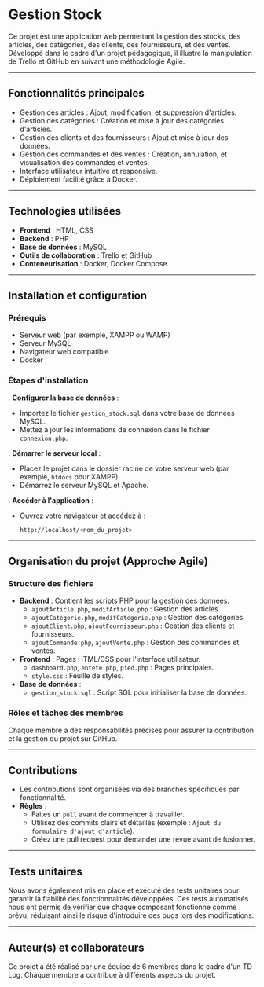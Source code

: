 # Gestion Stock 

Ce projet est une application web permettant la gestion des stocks, des articles, des catégories, des clients, des fournisseurs, et des ventes. Développé dans le cadre d'un projet pédagogique, il illustre la manipulation de Trello et GitHub en suivant une méthodologie Agile.

---

## **Fonctionnalités principales**
- Gestion des articles : Ajout, modification, et suppression d'articles.
- Gestion des catégories : Création et mise à jour des catégories d'articles.
- Gestion des clients et des fournisseurs : Ajout et mise à jour des données.
- Gestion des commandes et des ventes : Création, annulation, et visualisation des commandes et ventes.
- Interface utilisateur intuitive et responsive.
- Déploiement facilité grâce à Docker.
---

## **Technologies utilisées**
- **Frontend** : HTML, CSS
- **Backend** : PHP
- **Base de données** : MySQL
- **Outils de collaboration** : Trello et GitHub
- **Conteneurisation** : Docker, Docker Compose
---

## **Installation et configuration**

### **Prérequis**
- Serveur web (par exemple, XAMPP ou WAMP)
- Serveur MySQL
- Navigateur web compatible
- Docker

### **Étapes d'installation**


. **Configurer la base de données** :
   - Importez le fichier `gestion_stock.sql` dans votre base de données MySQL.
   - Mettez à jour les informations de connexion dans le fichier `connexion.php`.

. **Démarrer le serveur local** :
   - Placez le projet dans le dossier racine de votre serveur web (par exemple, `htdocs` pour XAMPP).
   - Démarrez le serveur MySQL et Apache.

. **Accéder à l'application** :
   - Ouvrez votre navigateur et accédez à :
     ```
     http://localhost/<nom_du_projet>
     ```

---

## **Organisation du projet (Approche Agile)**

### **Structure des fichiers**
- **Backend** : Contient les scripts PHP pour la gestion des données.
  - `ajoutArticle.php`, `modifArticle.php` : Gestion des articles.
  - `ajoutCategorie.php`, `modifCategorie.php` : Gestion des catégories.
  - `ajoutClient.php`, `ajoutFournisseur.php` : Gestion des clients et fournisseurs.
  - `ajoutCommande.php`, `ajoutVente.php` : Gestion des commandes et ventes.
- **Frontend** : Pages HTML/CSS pour l'interface utilisateur.
  - `dashboard.php`, `entete.php`, `pied.php` : Pages principales.
  - `style.css` : Feuille de styles.
- **Base de données** :
  - `gestion_stock.sql` : Script SQL pour initialiser la base de données.

### **Rôles et tâches des membres**
Chaque membre a des responsabilités précises pour assurer la contribution et la gestion du projet sur GitHub.

---

## **Contributions**
- Les contributions sont organisées via des branches spécifiques par fonctionnalité.
- **Règles** :
  - Faites un `pull` avant de commencer à travailler.
  - Utilisez des commits clairs et détaillés (exemple : `Ajout du formulaire d'ajout d'article`).
  - Créez une pull request pour demander une revue avant de fusionner.

---

## **Tests unitaires**
Nous avons également mis en place et exécuté des tests unitaires pour garantir la fiabilité des fonctionnalités développées. Ces tests automatisés nous ont permis de vérifier que chaque composant fonctionne comme prévu, réduisant ainsi le risque d'introduire des bugs lors des modifications.

---

## **Auteur(s) et collaborateurs**
Ce projet a été réalisé par une équipe de 6 membres dans le cadre d'un TD Log. Chaque membre a contribué à différents aspects du projet.


